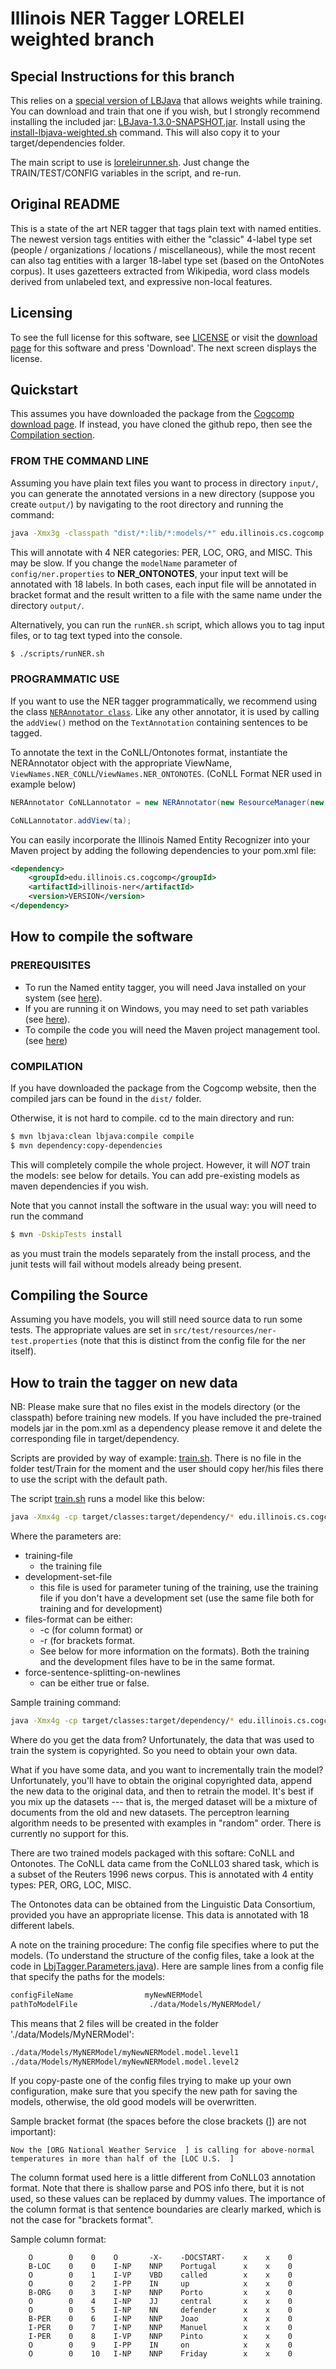 Illinois NER Tagger LORELEI weighted branch
============================================

## Special Instructions for this branch

This relies on a [special version of LBJava](https://github.com/mayhewsw/lbjava/tree/weighted) that allows weights while training. You can download and train that one if you wish, but I strongly recommend installing the included jar: [LBJava-1.3.0-SNAPSHOT.jar](lib/LBJava-1.3.0-SNAPSHOT.jar). Install using the [install-lbjava-weighted.sh](install-lbjava-weighted.sh) command. This will also copy it to your target/dependencies folder.

The main script to use is [loreleirunner.sh](scripts/loreleirunner.sh). Just change the TRAIN/TEST/CONFIG variables in the script, and re-run. 


## Original README

This is a state of the art NER tagger that tags plain text with named entities. 
The newest version tags entities with either the "classic" 4-label type set 
(people / organizations / locations / miscellaneous), while the most recent can also tag entities with a larger 
18-label type set (based on the OntoNotes corpus). It uses gazetteers extracted from Wikipedia, word class models 
derived from unlabeled text, and expressive non-local features.

## Licensing
To see the full license for this software, see [LICENSE](../master/LICENSE) or visit the [download page](http://cogcomp.cs.illinois.edu/page/software_view/NETagger) for this software
and press 'Download'. The next screen displays the license. 


## Quickstart

This assumes you have downloaded the package from the [Cogcomp download page](http://cogcomp.cs.illinois.edu/page/software_view/NETagger). If instead, you have cloned the github repo, then see the [Compilation section](#how-to-compile-the-software).

### FROM THE COMMAND LINE

Assuming you have plain text files you want to process in directory `input/`, you can generate the annotated versions
in a new directory (suppose you create `output/`) by navigating to the root directory and running the command:

```bash
java -Xmx3g -classpath "dist/*:lib/*:models/*" edu.illinois.cs.cogcomp.ner.NerTagger -annotate input output config/ner.properties"
```

This will annotate with 4 NER categories: PER, LOC, ORG, and MISC. This may be slow. If you change the `modelName` parameter
of `config/ner.properties` to **NER_ONTONOTES**, your input text will be annotated with 18 labels. In both cases, 
each input file will be annotated in bracket format and the result written to a file with the same name 
under the directory `output/`.

Alternatively, you can run the `runNER.sh` script, which allows you to tag input files, or to tag text typed into the console.

```bash
$ ./scripts/runNER.sh
```

### PROGRAMMATIC USE

If you want to use the NER tagger programmatically, we recommend
using the class [`NERAnnotator class`](src/main/java/edu/illinois/cs/cogcomp/ner/NERAnnotator.java). Like any other annotator, it is used by calling the `addView()` method on the `TextAnnotation` containing sentences to be tagged.

To annotate the text in the CoNLL/Ontonotes format, instantiate the NERAnnotator object with the appropriate ViewName, `ViewNames.NER_CONLL`/`ViewNames.NER_ONTONOTES`. (CoNLL Format NER used in example below)

```java
NERAnnotator CoNLLannotator = new NERAnnotator(new ResourceManager(new Properties()), ViewNames.NER_CONLL);

CoNLLannotator.addView(ta);											
```

You can easily incorporate the Illinois Named Entity Recognizer into
your Maven project by adding the following dependencies to your pom.xml file:

```xml
<dependency>
    <groupId>edu.illinois.cs.cogcomp</groupId>
    <artifactId>illinois-ner</artifactId>
    <version>VERSION</version>
</dependency>
```

## How to compile the software

### PREREQUISITES

- To run the Named entity tagger, you will need Java installed on your
system (see [here](https://www.java.com/en/download/help/download_options.xml)).
- If you are running it on Windows, you may need to set path variables 
(see [here](http://docs.oracle.com/javase/tutorial/essential/environment/paths.html)).
- To compile the code you will need the Maven project management tool. 
(see [here](http://maven.apache.org/download.cgi))

### COMPILATION

If you have downloaded the package from the Cogcomp website, then the compiled jars can be found in the `dist/` folder.

Otherwise, it is not hard to compile. cd to the main directory
and run: 
```bash
$ mvn lbjava:clean lbjava:compile compile 
$ mvn dependency:copy-dependencies
```

This will completely compile the whole project. However, it will *NOT*
train the models: see below for details. You can add pre-existing
models as maven dependencies if you wish.

Note that you cannot install the software in the usual way: you will
need to run the command
```bash
$ mvn -DskipTests install
```
as you must train the models separately from the install process, and the
junit tests will fail without models already being present.  


## Compiling the Source
Assuming you have models, you will still need source data to run some tests.
The appropriate values are set in ```src/test/resources/ner-test.properties```
(note that this is distinct from the config file for the ner itself). 



## How to train the tagger on new data

NB: Please make sure that no files exist in the models directory (or the classpath)
    before training new models. If you have included the pre-trained models jar in
    the pom.xml as a dependency please remove it and delete the corresponding file in
    target/dependency.

Scripts are provided by way of example: [train.sh](scripts/train.sh). There is no file in the folder test/Train for the moment and the user should copy her/his files there to use the script with the default path.

The script [train.sh](scripts/train.sh) runs a model like this below:

```bash
java -Xmx4g -cp target/classes:target/dependency/* edu.illinois.cs.cogcomp.ner.NerTagger -train <training-file> -test  <development-set-file> <files-format> <force-sentence-splitting-on-newlines> <config-file>
```

Where the parameters are:

- training-file 
    - the training file
- development-set-file 
    - this file is used for parameter tuning of the training, use the training file if you don't have a development set (use the same file both for training and for development)
 - files-format can be either:
     - -c (for column format) or 
     - -r (for brackets format. 
    - See below for more information on the formats). Both the training and the development files have to be in the same format.
- force-sentence-splitting-on-newlines
    - can be either true or false.

Sample training command:
```bash
java -Xmx4g -cp target/classes:target/dependency/* edu.illinois.cs.cogcomp.ner.NerTagger -train Data/GoldData/Reuters/train.brackets.gold -test  Data/GoldData/Reuters/test.brackets.gold -r true Config/allLayer1.config
```
Where do you get the data from? Unfortunately, the data that was used to train 
the system is copyrighted. So you need to obtain your own data.

What if you have some data, and you want to incrementally train the model? 
Unfortunately, you'll have to obtain the original copyrighted data, append the 
new data to the original data, and then to retrain the model. It's best if you mix
up the datasets --- that is, the merged dataset will be a mixture of documents 
from the old and new datasets. The perceptron learning algorithm needs to 
be presented with examples in "random" order. There is currently no support 
for this.

There are two trained models packaged with this softare: CoNLL and Ontonotes. The 
CoNLL data came from the CoNLL03 shared task, which is a subset of the Reuters
1996 news corpus. This is annotated with 4 entity types: PER, ORG, LOC, MISC.

The Ontonotes data can be obtained from the Linguistic Data Consortium, provided
you have an appropriate license. This data is annotated with 18 different labels.

A note on the training procedure:
The config file specifies where to put the models. (To understand the structure 
of the config files, take a look at the code in [LbjTagger.Parameters.java](src/main/java/edu/illinois/cs/cogcomp/ner/LbjTagger/Parameters.java)). Here are sample lines from a config file that 
specify the paths for the models:

```bash
configFileName                myNewNERModel
pathToModelFile                ./data/Models/MyNERModel/
```

This means that 2 files will be created in the folder './data/Models/MyNERModel':

```bash
./data/Models/MyNERModel/myNewNERModel.model.level1
./data/Models/MyNERModel/myNewNERModel.model.level2
```
    
If you copy-paste one of the config files trying to make up your own configuration, 
make sure that you specify the new path for saving the models, otherwise, the 
old good models will be overwritten.

Sample bracket format (the spaces before the close brackets (]) are not important):

    Now the [ORG National Weather Service  ] is calling for above-normal temperatures in more than half of the [LOC U.S.  ] 

The column format used here is a little different from CoNLL03
annotation format. Note that there is shallow parse and POS info there, 
but it is not used, so these values can be replaced by dummy values. The 
importance of the column format is that sentence boundaries are clearly 
marked, which is not the case for "brackets format".

Sample column format:
```
    O        0    0    O       -X-    -DOCSTART-    x    x    0
    B-LOC    0    0    I-NP    NNP    Portugal      x    x    0
    O        0    1    I-VP    VBD    called        x    x    0
    O        0    2    I-PP    IN     up            x    x    0
    B-ORG    0    3    I-NP    NNP    Porto         x    x    0
    O        0    4    I-NP    JJ     central       x    x    0
    O        0    5    I-NP    NN     defender      x    x    0
    B-PER    0    6    I-NP    NNP    Joao          x    x    0
    I-PER    0    7    I-NP    NNP    Manuel        x    x    0
    I-PER    0    8    I-VP    NNP    Pinto         x    x    0
    O        0    9    I-PP    IN     on            x    x    0
    O        0    10   I-NP    NNP    Friday        x    x    0
```

